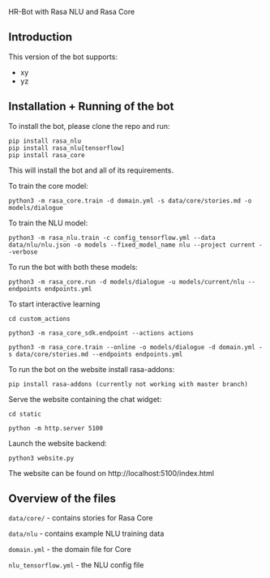  HR-Bot with Rasa NLU and Rasa Core

## Introduction

This version of the bot  supports:
- xy
- yz

## Installation + Running of the bot

To install the bot, please clone the repo and run:

```
pip install rasa_nlu
pip install rasa_nlu[tensorflow]
pip install rasa_core
```
This will install the bot and all of its requirements.

To train the core model: 

```
python3 -m rasa_core.train -d domain.yml -s data/core/stories.md -o models/dialogue
```

To train the NLU model: 

```
python3 -m rasa_nlu.train -c config_tensorflow.yml --data data/nlu/nlu.json -o models --fixed_model_name nlu --project current --verbose
```

To run the bot with both these models:
```
python3 -m rasa_core.run -d models/dialogue -u models/current/nlu --endpoints endpoints.yml
```

To start interactive learning
```
cd custom_actions
```

```
python3 -m rasa_core_sdk.endpoint --actions actions
```

```
python3 -m rasa_core.train --online -o models/dialogue -d domain.yml -s data/core/stories.md --endpoints endpoints.yml

```

To run the bot on the website install rasa-addons:
```
pip install rasa-addons (currently not working with master branch)
```

Serve the website containing the chat widget:
```
cd static
```
```
python -m http.server 5100
```

Launch the website backend:
```
python3 website.py
```

The website can be found on http://localhost:5100/index.html

## Overview of the files

`data/core/` - contains stories for Rasa Core

`data/nlu` - contains example NLU training data

`domain.yml` - the domain file for Core

`nlu_tensorflow.yml` - the NLU config file